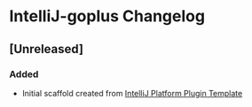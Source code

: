 <!-- Keep a Changelog guide -> https://keepachangelog.com -->

# IntelliJ-goplus Changelog

## [Unreleased]
### Added
- Initial scaffold created from [IntelliJ Platform Plugin Template](https://github.com/JetBrains/intellij-platform-plugin-template)
